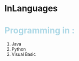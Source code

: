 # InLanguages


<h1 id="head">Programming in :</h1>
<ol>
	<li> Java</li>
	 <li>Python</li>
	 <li>Visual Basic</li>
	 </ol>
<style>
	#head{
		color:lightblue;
	}
	li{
	
		margin-left:70px;
	
	}
	
	</style>